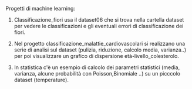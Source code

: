 Progetti di machine learning:

1) Classificazione_fiori usa il dataset06 che si trova nella cartella dataset per vedere le classificazioni e gli eventuali errori di classificazione dei fiori.

2) Nel progetto classificazione_malattie_cardiovascolari si realizzano una serie di analisi sul dataset (pulizia, riduzione, calcolo media, varianza..) per poi visualizzare un grafico di dispersione età-livello_colesterolo.

3) In statistica c'è un esempio di calcolo dei parametri statistici (media, varianza, alcune probabilità con Poisson,Binomiale ..) su un picccolo dataset (temperature). 
